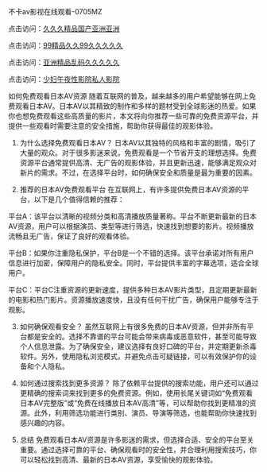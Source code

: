 
不卡av影视在线观看-0705MZ

点击访问：<a href="https://heiliaoga6s9v.pages.dev">久久久精品国产亚洲亚洲</a>

点击访问：<a href="https://heiliaoow5kzm.pages.dev">99精品久久99久久久久久</a>

点击访问：<a href="https://heiliao2dmwwy.pages.dev">亚洲精品乱码久久久久久</a>

点击访问：<a href="https://heiliaoll4qsx.pages.dev">少妇午夜性影院私人影院</a>






如何免费观看日本AV资源
随着互联网的普及，越来越多的用户希望能够在网上免费观看日本AV。日本AV以其精致的制作和多样的题材受到全球影迷的热爱。如果你也想免费观看这些高质量的影片，本文将向你推荐一些可靠的免费资源平台，并提供一些观看时需要注意的安全措施，帮助你获得最佳的观影体验。

1. 为什么选择免费观看日本AV？
日本AV以其独特的风格和丰富的剧情，吸引了大量的观众。对于很多影迷来说，免费观看是一个节省开支的理想选择。免费资源平台通常提供高清、无广告的观影体验，并且更新迅速，能够满足观众对新片的需求。不过，在选择平台时，如何确保安全和质量是最为重要的因素。

2. 推荐的日本AV免费观看平台
在互联网上，有许多提供免费日本AV资源的平台，以下是几个值得信赖的推荐：

平台A：该平台以清晰的视频分类和高清播放质量著称。平台不断更新最新的日本AV资源，用户可以根据演员、类型等进行筛选，快速找到想要的影片。视频播放流畅且无广告，保证了良好的观看体验。

平台B：如果你注重隐私保护，平台B是一个不错的选择。该平台承诺对所有用户信息进行加密，保障用户的隐私安全。同时，平台提供丰富的字幕选项，适合全球用户。

平台C：平台C注重资源的更新速度，提供多种日本AV影片类型，且定期更新最新的电影和热门影片。资源播放速度快，且没有任何干扰广告，确保用户能够专注于观影。

3. 如何确保观看安全？
虽然互联网上有很多免费的日本AV资源，但并非所有平台都是安全的。选择不靠谱的平台可能会带来病毒或恶意软件，甚至可能导致个人信息泄露。为了确保安全，建议选择有良好口碑的平台，并定期更新杀毒软件。另外，使用隐私浏览模式，并避免点击可疑链接，可以有效保护你的设备和个人隐私。

4. 如何通过搜索找到更多资源？
除了依赖平台提供的搜索功能，用户还可以通过更精确的搜索词来找到更多的免费资源。例如，使用长尾关键词如“免费观看日本AV完整版”或“免费在线播放日本AV高清”等，可以帮助你找到更精准的资源。此外，利用筛选功能进行类别、演员、导演等筛选，也能帮助你快速找到感兴趣的内容。

5. 总结
免费观看日本AV资源是许多影迷的需求，但选择合适、安全的平台至关重要。通过选择可靠的平台、确保观看时的安全性，并合理利用搜索技巧，你可以轻松找到高清、最新的日本AV资源，享受愉快的观影体验。








<span style="display:none;">[Canonical link]( https://github.com/nah20250709/543505 ）</span>
